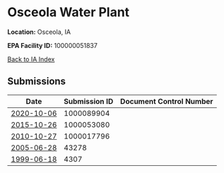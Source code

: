 # Osceola Water Plant

**Location:** Osceola, IA

**EPA Facility ID:** 100000051837

[Back to IA Index](../../index.md)

## Submissions

| Date | Submission ID | Document Control Number |
|------|--------------|-------------------------|
| [2020-10-06](submissions/1000089904.md) | 1000089904 |  |
| [2015-10-26](submissions/1000053080.md) | 1000053080 |  |
| [2010-10-27](submissions/1000017796.md) | 1000017796 |  |
| [2005-06-28](submissions/43278.md) | 43278 |  |
| [1999-06-18](submissions/4307.md) | 4307 |  |
